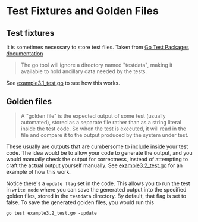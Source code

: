 # Test Fixtures and Golden Files

## Test fixtures

It is sometimes necessary to store test files. Taken from [Go Test Packages documentation](https://pkg.go.dev/cmd/go#hdr-Test_packages)

>The go tool will ignore a directory named "testdata", making it available to hold ancillary data needed by the tests.

See [example3.1_test.go](./example3.1_test.go) to see how this works.

## Golden files

> A "golden file" is the expected output of some test (usually automated), stored as a separate file rather than as a string literal inside the test code. So when the test is executed, it will read in the file and compare it to the output produced by the system under test.

These usually are outputs that are cumbersome to include inside your test code. The idea would be to allow your code to generate the output, and you would manually check the output for correctness, instead of attempting to craft the actual output yourself manually. See [example3.2_test.go](./example3.2_test.go) for an example of how this work.

Notice there's a `update flag` set in the code. This allows you to run the test in `write mode` where you can save the generated output into the specified golden files, stored in the `testdata` directory. By default, that flag is set to false. To save the generated golden files, you would run this

```
go test example3.2_test.go -update
```
